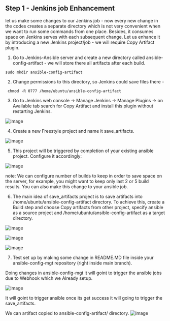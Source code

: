 ## Step 1 - Jenkins job Enhancement

let us make some changes to our Jenkins job - now every new change in the codes creates a separate directory which is not very convenient when we want to run some commands from one place. Besides, it consumes space on Jenkins serves with each subsequent change. Let us enhance it by introducing a new Jenkins project/job - we will require Copy Artifact plugin.

1. Go to Jenkins-Ansible server and create a new directory called ansible-config-artifact - we will store there all artifacts after each build.

```
sudo mkdir ansible-config-artifact
```

2. Change permissions to this directory, so Jenkins could save files there -

```
 chmod -R 0777 /home/ubuntu/ansible-config-artifact
```

3. Go to Jenkins web console -> Manage Jenkins -> Manage Plugins -> on Available tab search for Copy Artifact and install this plugin without restarting Jenkins.

![image](https://github.com/user-attachments/assets/50e7ecd1-9e05-441b-92cc-7e6b6d037d39)


4. Create a new Freestyle project and name it save_artifacts.

![image](https://github.com/user-attachments/assets/5a67c46c-7fde-46be-950d-fb3e67af05dd)


5. This project will be triggered by completion of your existing ansible project. Configure it accordingly:

![image](https://github.com/user-attachments/assets/79c5efdc-2f35-49e9-ac9a-10713fe0f36c)

note: We can configure number of builds to keep in order to save space on the server, for example, you might want to keep only last 2 or 5 build results. You can also make this change to your ansible job.

6. The main idea of save_artifacts project is to save artifacts into /home/ubuntu/ansible-config-artifact directory. To achieve this, create a Build step and choose Copy artifacts from other project, specify ansible as a source project and /home/ubuntu/ansible-config-artifact as a target directory.

![image](https://github.com/user-attachments/assets/12753564-14c6-4967-8b4e-c653807b9b8b)

![image](https://github.com/user-attachments/assets/b5c97f2c-e438-42aa-8721-091849999a53)

![image](https://github.com/user-attachments/assets/0879e027-d72c-421f-9355-b4592fb86c51)



7. Test set up by making some change in README.MD file inside your ansible-config-mgt repository (right inside main branch).

Doing changes in ansible-config-mgt it will goint to trigger the ansible jobs due to Webhook which we Already setup.

![image](https://github.com/user-attachments/assets/cae78794-746a-4a4e-bc03-48bb7f77a9db)


It will goint to trigger ansible once its get success it will going to trigger the save_artifacts.

We can artifact copied to ansible-config-artifact/ directory.
![image](https://github.com/user-attachments/assets/461372c3-c4c8-4e8e-a78f-9b773a033e24)


